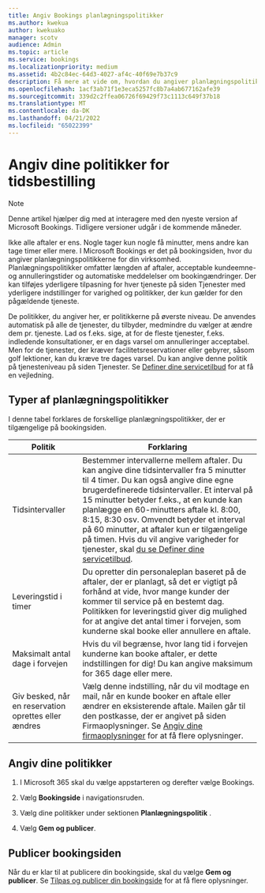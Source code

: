 ```yaml
---
title: Angiv Bookings planlægningspolitikker
ms.author: kwekua
author: kwekuako
manager: scotv
audience: Admin
ms.topic: article
ms.service: bookings
ms.localizationpriority: medium
ms.assetid: 4b2c84ec-64d3-4027-af4c-40f69e7b37c9
description: Få mere at vide om, hvordan du angiver planlægningspolitikker for din virksomhed. Planlægningspolitikker omfatter længden af aftaler samt acceptable kundeemne- og annulleringstider.
ms.openlocfilehash: 1acf3ab71f1e3eca5257fc8b7a4ab677162afe39
ms.sourcegitcommit: 339d2c2ffea06726f69429f73c1113c649f37b18
ms.translationtype: MT
ms.contentlocale: da-DK
ms.lasthandoff: 04/21/2022
ms.locfileid: "65022399"
---
```

# <a name="set-your-scheduling-policies"></a>Angiv dine politikker for tidsbestilling

> [!NOTE]
> Denne artikel hjælper dig med at interagere med den nyeste version af Microsoft Bookings. Tidligere versioner udgår i de kommende måneder.

Ikke alle aftaler er ens. Nogle tager kun nogle få minutter, mens andre kan tage timer eller mere. I Microsoft Bookings er det på bookingsiden, hvor du angiver planlægningspolitikkerne for din virksomhed. Planlægningspolitikker omfatter længden af aftaler, acceptable kundeemne- og annulleringstider og automatiske meddelelser om bookingændringer. Der kan tilføjes yderligere tilpasning for hver tjeneste på siden Tjenester med yderligere indstillinger for varighed og politikker, der kun gælder for den pågældende tjeneste.

De politikker, du angiver her, er politikkerne på øverste niveau. De anvendes automatisk på alle de tjenester, du tilbyder, medmindre du vælger at ændre dem pr. tjeneste. Lad os f.eks. sige, at for de fleste tjenester, f.eks. indledende konsultationer, er en dags varsel om annulleringer acceptabel. Men for de tjenester, der kræver facilitetsreservationer eller gebyrer, såsom golf lektioner, kan du kræve tre dages varsel. Du kan angive denne politik på tjenesteniveau på siden Tjenester. Se [Definer dine servicetilbud](define-service-offerings.md) for at få en vejledning.

## <a name="types-of-scheduling-policies"></a>Typer af planlægningspolitikker

I denne tabel forklares de forskellige planlægningspolitikker, der er tilgængelige på bookingsiden.

| Politik | Forklaring |
|---|---|
| Tidsintervaller | Bestemmer intervallerne mellem aftaler. Du kan angive dine tidsintervaller fra 5 minutter til 4 timer. Du kan også angive dine egne brugerdefinerede tidsintervaller. Et interval på 15 minutter betyder f.eks., at en kunde kan planlægge en 60-minutters aftale kl. 8:00, 8:15, 8:30 osv. Omvendt betyder et interval på 60 minutter, at aftaler kun er tilgængelige på timen. Hvis du vil angive varigheder for tjenester, skal [du se Definer dine servicetilbud](define-service-offerings.md). |
| Leveringstid i timer | Du opretter din personaleplan baseret på de aftaler, der er planlagt, så det er vigtigt på forhånd at vide, hvor mange kunder der kommer til service på en bestemt dag. Politikken for leveringstid giver dig mulighed for at angive det antal timer i forvejen, som kunderne skal booke eller annullere en aftale. |
| Maksimalt antal dage i forvejen | Hvis du vil begrænse, hvor lang tid i forvejen kunderne kan booke aftaler, er dette indstillingen for dig! Du kan angive maksimum for 365 dage eller mere. |
| Giv besked, når en reservation oprettes eller ændres | Vælg denne indstilling, når du vil modtage en mail, når en kunde booker en aftale eller ændrer en eksisterende aftale. Mailen går til den postkasse, der er angivet på siden Firmaoplysninger. Se [Angiv dine firmaoplysninger](enter-business-information.md) for at få flere oplysninger. |

## <a name="set-your-policies"></a>Angiv dine politikker

1. I Microsoft 365 skal du vælge appstarteren og derefter vælge Bookings.

1. Vælg **Bookingside** i navigationsruden.

1. Vælg dine politikker under sektionen **Planlægningspolitik** .

1. Vælg **Gem og publicer**.

## <a name="publish-the-booking-page"></a>Publicer bookingsiden

Når du er klar til at publicere din bookingside, skal du vælge **Gem og publicer**. Se [Tilpas og publicer din bookingside](customize-booking-page.md) for at få flere oplysninger.
